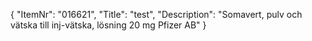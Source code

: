 {
  "ItemNr": "016621",
  "Title": "test",
  "Description": "Somavert, pulv och vätska till inj-vätska, lösning 20 mg Pfizer AB"
}